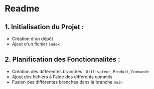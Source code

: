 # Readme

## 1. Initialisation du Projet :
   - Création d'un dépôt
   - Ajout d'un fichier `index`

## 2. Planification des Fonctionnalités :
   - Création des différentes branches : `Utilisateur`, `Produit`, `Commande`
   - Ajout des fichiers à l'aide des différents commits
   - Fusion des différentes branches dans la branche `main`
